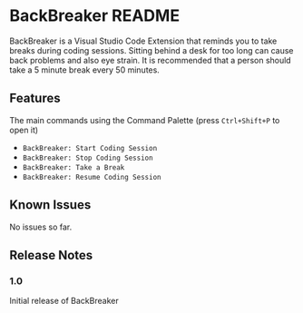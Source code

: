 # BackBreaker README

BackBreaker is a Visual Studio Code Extension that reminds you to take breaks during coding sessions. Sitting behind a desk for too long can cause back problems and also eye strain. It is recommended that a person should take a 5 minute break every 50 minutes.

## Features

The main commands using the Command Palette (press `Ctrl+Shift+P` to open it)
- `BackBreaker: Start Coding Session`
- `BackBreaker: Stop Coding Session`
- `BackBreaker: Take a Break`
- `BackBreaker: Resume Coding Session`

## Known Issues

No issues so far.

## Release Notes

### 1.0

Initial release of BackBreaker